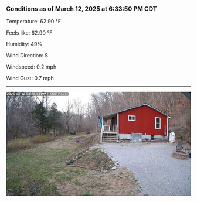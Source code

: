 ### Conditions as of March 12, 2025 at 6:33:50 PM CDT 

Temperature: 62.90 &deg;F

Feels like: 62.90 &deg;F

Humidity: 49%

Wind Direction: S

Windspeed: 0.2 mph

Wind Gust: 0.7 mph

---

<img src="./images/latest.jpeg"/>

